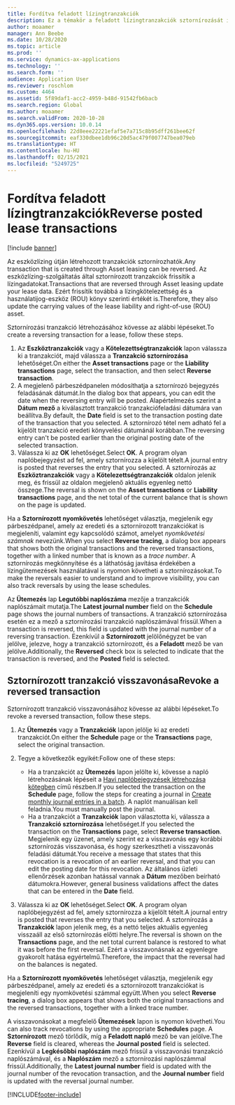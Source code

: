 ```yaml
---
title: Fordítva feladott lízingtranzakciók
description: Ez a témakör a feladott lízingtranzakciók sztornírozását ismerteti. Az eszközlízing útján létrehozott tranzakciók sztornírozhatók.
author: moaamer
manager: Ann Beebe
ms.date: 10/28/2020
ms.topic: article
ms.prod: ''
ms.service: dynamics-ax-applications
ms.technology: ''
ms.search.form: ''
audience: Application User
ms.reviewer: roschlom
ms.custom: 4464
ms.assetid: 5f89daf1-acc2-4959-b48d-91542fb6bacb
ms.search.region: Global
ms.author: moaamer
ms.search.validFrom: 2020-10-28
ms.dyn365.ops.version: 10.0.14
ms.openlocfilehash: 22d8eee22221efaf5e7a715c8b95dff261bee62f
ms.sourcegitcommit: eaf330dbee1db96c20d5ac479f007747bea079eb
ms.translationtype: HT
ms.contentlocale: hu-HU
ms.lasthandoff: 02/15/2021
ms.locfileid: "5249725"
---
```

# <a name="reverse-posted-lease-transactions"></a><span data-ttu-id="4d133-104">Fordítva feladott lízingtranzakciók</span><span class="sxs-lookup"><span data-stu-id="4d133-104">Reverse posted lease transactions</span></span>

[!include [banner](../includes/banner.md)]

<span data-ttu-id="4d133-105">Az eszközlízing útján létrehozott tranzakciók sztornírozhatók.</span><span class="sxs-lookup"><span data-stu-id="4d133-105">Any transaction that is created through Asset leasing can be reversed.</span></span> <span data-ttu-id="4d133-106">Az eszközlízing-szolgáltatás által sztornírozott tranzakciók frissítik a lízingadatokat.</span><span class="sxs-lookup"><span data-stu-id="4d133-106">Transactions that are reversed through Asset leasing update your lease data.</span></span> <span data-ttu-id="4d133-107">Ezért frissítik továbbá a lízingkötelezettség és a használatijog-eszköz (ROU) könyv szerinti értékét is.</span><span class="sxs-lookup"><span data-stu-id="4d133-107">Therefore, they also update the carrying values of the lease liability and right-of-use (ROU) asset.</span></span>

<span data-ttu-id="4d133-108">Sztornírozási tranzakció létrehozásához kövesse az alábbi lépéseket.</span><span class="sxs-lookup"><span data-stu-id="4d133-108">To create a reversing transaction for a lease, follow these steps.</span></span>

1. <span data-ttu-id="4d133-109">Az **Eszköztranzakciók** vagy a **Kötelezettségtranzakciók** lapon válassza ki a tranzakciót, majd válassza a **Tranzakció sztornírozása** lehetőséget.</span><span class="sxs-lookup"><span data-stu-id="4d133-109">On either the **Asset transactions** page or the **Liability transactions** page, select the transaction, and then select **Reverse transaction**.</span></span>
2. <span data-ttu-id="4d133-110">A megjelenő párbeszédpanelen módosíthatja a sztornírozó bejegyzés feladásának dátumát.</span><span class="sxs-lookup"><span data-stu-id="4d133-110">In the dialog box that appears, you can edit the date when the reversing entry will be posted.</span></span> <span data-ttu-id="4d133-111">Alapértelmezés szerint a **Dátum mező** a kiválasztott tranzakció tranzakciófeladási dátumára van beállítva.</span><span class="sxs-lookup"><span data-stu-id="4d133-111">By default, the **Date** field is set to the transaction posting date of the transaction that you selected.</span></span> <span data-ttu-id="4d133-112">A sztornírozó tétel nem adható fel a kijelölt tranzakció eredeti könyvelési dátumánál korábban.</span><span class="sxs-lookup"><span data-stu-id="4d133-112">The reversing entry can't be posted earlier than the original posting date of the selected transaction.</span></span>
3. <span data-ttu-id="4d133-113">Válassza ki az **OK** lehetőséget.</span><span class="sxs-lookup"><span data-stu-id="4d133-113">Select **OK**.</span></span> <span data-ttu-id="4d133-114">A program olyan naplóbejegyzést ad fel, amely sztornírozza a kijelölt tételt.</span><span class="sxs-lookup"><span data-stu-id="4d133-114">A journal entry is posted that reverses the entry that you selected.</span></span> <span data-ttu-id="4d133-115">A sztornírozás az **Eszköztranzakciók** vagy a **Kötelezettségtranzakciók** oldalon jelenik meg, és frissül az oldalon megjelenő aktuális egyenleg nettó összege.</span><span class="sxs-lookup"><span data-stu-id="4d133-115">The reversal is shown on the **Asset transactions** or **Liability transactions** page, and the net total of the current balance that is shown on the page is updated.</span></span>

<span data-ttu-id="4d133-116">Ha a **Sztornírozott nyomkövetés** lehetőséget választja, megjelenik egy párbeszédpanel, amely az eredeti és a sztornírozott tranzakciókat is megjeleníti, valamint egy kapcsolódó számot, amelyet *nyomkövetési számnak* nevezünk.</span><span class="sxs-lookup"><span data-stu-id="4d133-116">When you select **Reverse tracing**, a dialog box appears that shows both the original transactions and the reversed transactions, together with a linked number that is known as a *trace number*.</span></span> <span data-ttu-id="4d133-117">A sztornírozás megkönnyítése és a láthatóság javítása érdekében a lízingütemezések használatával is nyomon követheti a sztornírozásokat.</span><span class="sxs-lookup"><span data-stu-id="4d133-117">To make the reversals easier to understand and to improve visibility, you can also track reversals by using the lease schedules.</span></span>

<span data-ttu-id="4d133-118">Az **Ütemezés** lap **Legutóbbi naplószáma** mezője a tranzakciók naplószámait mutatja.</span><span class="sxs-lookup"><span data-stu-id="4d133-118">The **Latest journal number** field on the **Schedule** page shows the journal numbers of transactions.</span></span> <span data-ttu-id="4d133-119">A tranzakció sztornírozása esetén ez a mező a sztornírozási tranzakció naplószámával frissül.</span><span class="sxs-lookup"><span data-stu-id="4d133-119">When a transaction is reversed, this field is updated with the journal number of a reversing transaction.</span></span> <span data-ttu-id="4d133-120">Ezenkívül a **Sztornírozott** jelölőnégyzet be van jelölve, jelezve, hogy a tranzakció sztornírozott, és a **Feladott** mező be van jelölve.</span><span class="sxs-lookup"><span data-stu-id="4d133-120">Additionally, the **Reversed** check box is selected to indicate that the transaction is reversed, and the **Posted** field is selected.</span></span>

## <a name="revoke-a-reversed-transaction"></a><span data-ttu-id="4d133-121">Sztornírozott tranzakció visszavonása</span><span class="sxs-lookup"><span data-stu-id="4d133-121">Revoke a reversed transaction</span></span>

<span data-ttu-id="4d133-122">Sztornírozott tranzakció visszavonásához kövesse az alábbi lépéseket.</span><span class="sxs-lookup"><span data-stu-id="4d133-122">To revoke a reversed transaction, follow these steps.</span></span>

1. <span data-ttu-id="4d133-123">Az **Ütemezés** vagy a **Tranzakciók** lapon jelölje ki az eredeti tranzakciót.</span><span class="sxs-lookup"><span data-stu-id="4d133-123">On either the **Schedule** page or the **Transactions** page, select the original transaction.</span></span>
2. <span data-ttu-id="4d133-124">Tegye a következők egyikét:</span><span class="sxs-lookup"><span data-stu-id="4d133-124">Follow one of these steps:</span></span>

    - <span data-ttu-id="4d133-125">Ha a tranzakciót az **Ütemezés** lapon jelölte ki, kövesse a napló létrehozásának lépéseit a [Havi naplóbejegyzések létrehozása kötegben](create-monthly-journals-batch.md) című részben.</span><span class="sxs-lookup"><span data-stu-id="4d133-125">If you selected the transaction on the **Schedule** page, follow the steps for creating a journal in [Create monthly journal entries in a batch](create-monthly-journals-batch.md).</span></span> <span data-ttu-id="4d133-126">A naplót manuálisan kell feladnia.</span><span class="sxs-lookup"><span data-stu-id="4d133-126">You must manually post the journal.</span></span>
    - <span data-ttu-id="4d133-127">Ha a tranzakciót a **Tranzakciók** lapon választotta ki, válassza a **Tranzakció sztornírozása** lehetőséget.</span><span class="sxs-lookup"><span data-stu-id="4d133-127">If you selected the transaction on the **Transactions** page, select **Reverse transaction**.</span></span> <span data-ttu-id="4d133-128">Megjelenik egy üzenet, amely szerint ez a visszavonás egy korábbi sztornírozás visszavonása, és hogy szerkesztheti a visszavonás feladási dátumát.</span><span class="sxs-lookup"><span data-stu-id="4d133-128">You receive a message that states that this revocation is a revocation of an earlier reversal, and that you can edit the posting date for this revocation.</span></span> <span data-ttu-id="4d133-129">Az általános üzleti ellenőrzések azonban hatással vannak a **Dátum** mezőben beírható dátumokra.</span><span class="sxs-lookup"><span data-stu-id="4d133-129">However, general business validations affect the dates that can be entered in the **Date** field.</span></span> 

3. <span data-ttu-id="4d133-130">Válassza ki az **OK** lehetőséget.</span><span class="sxs-lookup"><span data-stu-id="4d133-130">Select **OK**.</span></span> <span data-ttu-id="4d133-131">A program olyan naplóbejegyzést ad fel, amely sztornírozza a kijelölt tételt.</span><span class="sxs-lookup"><span data-stu-id="4d133-131">A journal entry is posted that reverses the entry that you selected.</span></span> <span data-ttu-id="4d133-132">A sztornírozás a **Tranzakciók** lapon jelenik meg, és a nettó teljes aktuális egyenleg visszaáll az első sztornírozás előtti helyre.</span><span class="sxs-lookup"><span data-stu-id="4d133-132">The reversal is shown on the **Transactions** page, and the net total current balance is restored to what it was before the first reversal.</span></span> <span data-ttu-id="4d133-133">Ezért a visszavonásnak az egyenlegre gyakorolt hatása egyértelmű.</span><span class="sxs-lookup"><span data-stu-id="4d133-133">Therefore, the impact that the reversal had on the balances is negated.</span></span>

<span data-ttu-id="4d133-134">Ha a **Sztornírozott nyomkövetés** lehetőséget választja, megjelenik egy párbeszédpanel, amely az eredeti és a sztornírozott tranzakciókat is megjeleníti egy nyomkövetési számmal együtt.</span><span class="sxs-lookup"><span data-stu-id="4d133-134">When you select **Reverse tracing**, a dialog box appears that shows both the original transactions and the reversed transactions, together with a linked trace number.</span></span>

<span data-ttu-id="4d133-135">A visszavonásokat a megfelelő **Ütemezések** lapon is nyomon követheti.</span><span class="sxs-lookup"><span data-stu-id="4d133-135">You can also track revocations by using the appropriate **Schedules** page.</span></span> <span data-ttu-id="4d133-136">A **Sztornírozott** mező törlődik, míg a **Feladott napló** mező be van jelölve.</span><span class="sxs-lookup"><span data-stu-id="4d133-136">The **Reverse** field is cleared, whereas the **Journal posted** field is selected.</span></span> <span data-ttu-id="4d133-137">Ezenkívül a **Legkésőbbi naplószám** mező frissül a visszavonási tranzakció naplószámával, és a **Naplószám** mező a sztornírozási naplószámmal frissül.</span><span class="sxs-lookup"><span data-stu-id="4d133-137">Additionally, the **Latest journal number** field is updated with the journal number of the revocation transaction, and the **Journal number** field is updated with the reversal journal number.</span></span>


[!INCLUDE[footer-include](../../includes/footer-banner.md)]